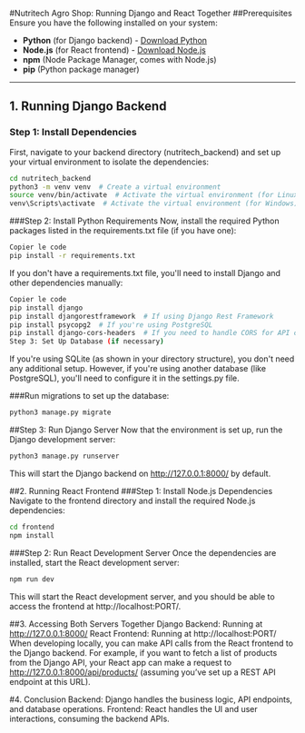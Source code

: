 


#Nutritech Agro Shop: Running Django and React Together
##Prerequisites
Ensure you have the following installed on your system:

- **Python** (for Django backend) - [Download Python](https://www.python.org/downloads/)
- **Node.js** (for React frontend) - [Download Node.js](https://nodejs.org/)
- **npm** (Node Package Manager, comes with Node.js)
- **pip** (Python package manager)
---

## 1. Running Django Backend
### Step 1: Install Dependencies
First, navigate to your backend directory (nutritech_backend) and set up your virtual environment to isolate the dependencies:

```bash
cd nutritech_backend
python3 -m venv venv  # Create a virtual environment
source venv/bin/activate  # Activate the virtual environment (for Linux/macOS)
venv\Scripts\activate  # Activate the virtual environment (for Windows)
```
###Step 2: Install Python Requirements
Now, install the required Python packages listed in the requirements.txt file (if you have one):

```bash
Copier le code
pip install -r requirements.txt
```
If you don't have a requirements.txt file, you'll need to install Django and other dependencies manually:

```bash
Copier le code
pip install django
pip install djangorestframework  # If using Django Rest Framework
pip install psycopg2  # If you're using PostgreSQL
pip install django-cors-headers  # If you need to handle CORS for API calls from React
Step 3: Set Up Database (if necessary)
```
If you're using SQLite (as shown in your directory structure), you don't need any additional setup. However, if you're using another database (like PostgreSQL), you'll need to configure it in the settings.py file.

###Run migrations to set up the database:

```bash
python3 manage.py migrate
```
##Step 3: Run Django Server
Now that the environment is set up, run the Django development server:

```bash
python3 manage.py runserver
```
This will start the Django backend on http://127.0.0.1:8000/ by default.

##2. Running React Frontend
###Step 1: Install Node.js Dependencies
Navigate to the frontend directory and install the required Node.js dependencies:

```bash
cd frontend
npm install
```
###Step 2: Run React Development Server
Once the dependencies are installed, start the React development server:

```bash
npm run dev
```
This will start the React development server, and you should be able to access the frontend at http://localhost:PORT/.

##3. Accessing Both Servers Together
Django Backend: Running at http://127.0.0.1:8000/
React Frontend: Running at http://localhost:PORT/
When developing locally, you can make API calls from the React frontend to the Django backend. For example, if you want to fetch a list of products from the Django API, your React app can make a request to http://127.0.0.1:8000/api/products/ (assuming you’ve set up a REST API endpoint at this URL).

#4. Conclusion
Backend: Django handles the business logic, API endpoints, and database operations.
Frontend: React handles the UI and user interactions, consuming the backend APIs.
